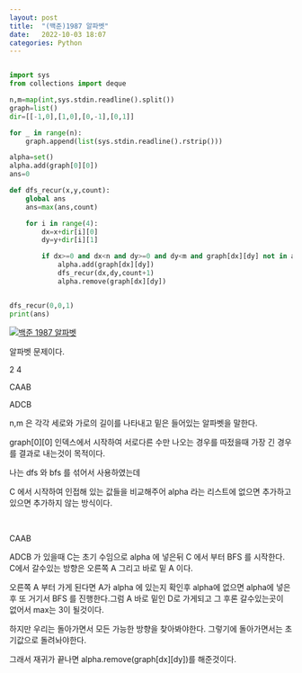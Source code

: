 ```yaml
---
layout: post
title:  "(백준)1987 알파벳"
date:   2022-10-03 18:07
categories: Python
---
```

````python

import sys
from collections import deque

n,m=map(int,sys.stdin.readline().split())
graph=list()
dir=[[-1,0],[1,0],[0,-1],[0,1]]

for _ in range(n):
    graph.append(list(sys.stdin.readline().rstrip()))

alpha=set()
alpha.add(graph[0][0])
ans=0

def dfs_recur(x,y,count):
    global ans
    ans=max(ans,count)

    for i in range(4):
        dx=x+dir[i][0]
        dy=y+dir[i][1]

        if dx>=0 and dx<n and dy>=0 and dy<m and graph[dx][dy] not in alpha:
            alpha.add(graph[dx][dy])
            dfs_recur(dx,dy,count+1)
            alpha.remove(graph[dx][dy])


dfs_recur(0,0,1)
print(ans)

````

[![백준 1987 알파벳](https://onlinejudgeimages.s3-ap-northeast-1.amazonaws.com/images/boj-og.png)](https://www.acmicpc.net/problem/1987)


알파벳 문제이다.

2 4 

CAAB

ADCB


n,m 은 각각 세로와 가로의 길이를 나타내고 밑은 들어있는 알파벳을 말한다.

graph[0][0] 인덱스에서 시작하여 서로다른 수만 나오는 경우를 따젔을때 가장 긴 경우를 결과로 내는것이 목적이다.

나는 dfs 와 bfs 를 섞어서 사용하였는데 

C 에서 시작하여 인접해 있는 값들을 비교해주어 alpha 라는 리스트에 없으면 추가하고 있으면 추가하지 않는 방식이다.

​

CAAB

ADCB 가 있을때 C는 초기 수임으로 alpha 에 넣은뒤 C 에서 부터 BFS 를 시작한다. C에서 갈수있는 방향은 오른쪽 A 그리고 바로 밑 A 이다.

오른쪽 A 부터 가게 된다면 A가 alpha 에 있는지 확인후 alpha에 없으면 alpha에 넣은후 또 거기서 BFS 를 진행한다.그럼 A 바로 밑인 D로 가게되고 그 후론 갈수있는곳이 없어서 max는 3이 될것이다.

하지만 우리는 돌아가면서 모든 가능한 방향을 찾아봐야한다. 그렇기에 돌아가면서는 초기값으로 돌려놔야한다.

그래서 재귀가 끝나면 alpha.remove(graph[dx][dy])를 해준것이다.